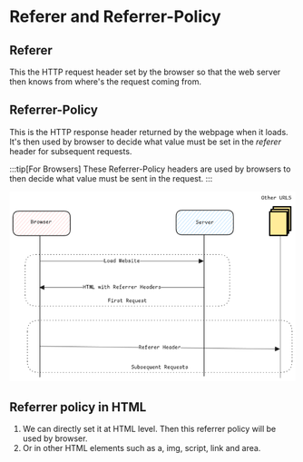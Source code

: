 # Referer and Referrer-Policy

## Referer

This the HTTP request header set by the browser so that the web server then knows from where's the request coming from.

## Referrer-Policy

This is the HTTP response header returned by the webpage when it loads.
It's then used by browser to decide what value must be set in the _referer_ header for subsequent requests.

:::tip[For Browsers]
These Referrer-Policy headers are used by browsers to then decide what value must be sent in the request.
:::

![referer workflow](../../static/img/referer.excalidraw.png)

## Referrer policy in HTML

1. We can directly set it at HTML level. Then this referrer policy will be used by browser.
2. Or in other HTML elements such as a, img, script, link and area.
